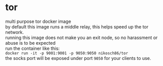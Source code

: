 # tor
multi purpose tor docker image  
by default this image runs a middle relay, this helps speed up the tor network.  
running this image does not make you an exit node, so no harassment or abuse is to be expected  
run the container like this:  
`docker run -it -p 9001:9001 -p 9050:9050 nikosch86/tor`  
the socks port will be exposed under port `9050` for your clients to use.  

